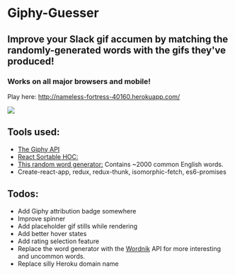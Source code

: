 # Giphy-Guesser

## Improve your Slack gif accumen by matching the randomly-generated words with the gifs they've produced!
### Works on all major browsers and mobile!

Play here: http://nameless-fortress-40160.herokuapp.com/

![](http://g.recordit.co/6996CrOJgE.gif)

## Tools used:
* [The Giphy API](https://github.com/Giphy/GiphyAPI)
* [React Sortable HOC:](https://github.com/clauderic/react-sortable-hoc)
* [This random word generator:](https://github.com/punkave/random-words/blob/master/index.js) Contains ~2000 common English words. 
* Create-react-app, redux, redux-thunk, isomorphic-fetch, es6-promises

## Todos:
* Add Giphy attribution badge somewhere
* Improve spinner
* Add placeholder gif stills while rendering
* Add better hover states
* Add rating selection feature
* Replace the word generator with the [Wordnik](http://developer.wordnik.com/) API for more interesting and uncommon words.
* Replace silly Heroku domain name

